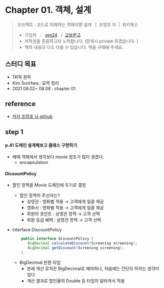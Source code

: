 # Chapter 01. 객체, 설계

> 오브젝트 : 코드로 이해하는 객체지향 설계 &nbsp; |&nbsp; 조영호 저&nbsp; |&nbsp; 위키북스
> * 구입처 &nbsp; : &nbsp; [yes24](http://www.yes24.com/Product/Goods/74219491)
    &nbsp; / &nbsp;[교보문고](http://www.kyobobook.co.kr/product/detailViewKor.laf?ejkGb=KOR&mallGb=KOR&barcode=9791158391409&orderClick=LAG&Kc=)
>  * 저작권을 존중하고자 노력합니다. (문제시 private 하겠습니다. )
>  * 책의 내용과 다소 다를 수 있습니다. 책을 구매해 주세요.
> 

## 스터디 목표
* 1회독 완독
* Kim SunHwa : 요약 정리
* 2021.08.02~ 08.08 : chapter 01

## reference
* [저자 조영호 님 github](https://github.com/eternity-oop/object)

## step 1
 #### p.41 도메인 설계해보고 클래스 구현하기
 * 예매 객체에서 생각보다 movie 참조가 많이 생겼다.
    * encapsulation
     
#### DicsountPolicy
 * 할인 정책을 Movie 도메인에 두기로 결정 
     * 할인 정책의 주선자는? 
       * 상영관 : 영화별 적용 &#8594; 고객에게 일괄 제공
       * 영화사 : 영화별 적용 &#8594; 고객에게 일괄 제공
       * 회원의 포인트 : 상영관 정책 &#8594; 고객 선택
       * 회원 등급 혜택 : 상영관 정책 &#8594; 고객 선택

 * interface DiscountPolicy
    ``` java
        public interface DiscountPolicy {
           BigDecimal calculateDiscount(Screening screening);
           BigDecimal getDiscount(Screening screening);
        }
    ```
   * BigDecimal 반환 타입
     * 본래 계산 로직은 BigDecimal로 해야하나, 처음에는 간단히 하자는 생각이었다.
     * 계산 결과로 할인율의 Double 등 타입이 달라져서 적용
     